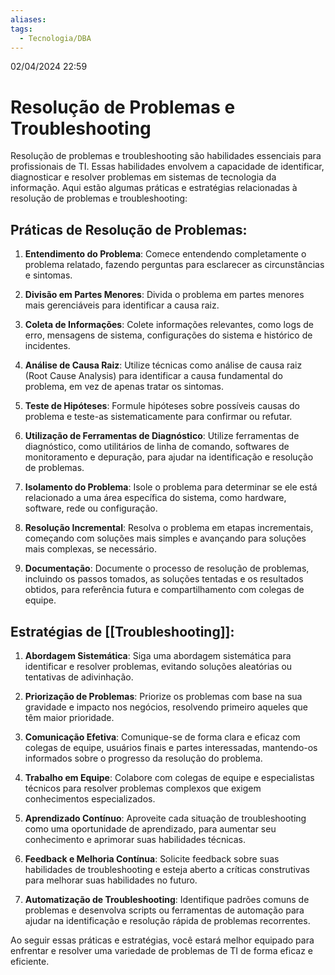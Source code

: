 ```yaml
---
aliases: 
tags:
  - Tecnologia/DBA
---
```

02/04/2024 22:59

# Resolução de Problemas e Troubleshooting

Resolução de problemas e troubleshooting são habilidades essenciais para profissionais de TI. Essas habilidades envolvem a capacidade de identificar, diagnosticar e resolver problemas em sistemas de tecnologia da informação. Aqui estão algumas práticas e estratégias relacionadas à resolução de problemas e troubleshooting:

## Práticas de Resolução de Problemas:

1. **Entendimento do Problema**: Comece entendendo completamente o problema relatado, fazendo perguntas para esclarecer as circunstâncias e sintomas.
    
2. **Divisão em Partes Menores**: Divida o problema em partes menores mais gerenciáveis para identificar a causa raiz.
    
3. **Coleta de Informações**: Colete informações relevantes, como logs de erro, mensagens de sistema, configurações do sistema e histórico de incidentes.
    
4. **Análise de Causa Raiz**: Utilize técnicas como análise de causa raiz (Root Cause Analysis) para identificar a causa fundamental do problema, em vez de apenas tratar os sintomas.
    
5. **Teste de Hipóteses**: Formule hipóteses sobre possíveis causas do problema e teste-as sistematicamente para confirmar ou refutar.
    
6. **Utilização de Ferramentas de Diagnóstico**: Utilize ferramentas de diagnóstico, como utilitários de linha de comando, softwares de monitoramento e depuração, para ajudar na identificação e resolução de problemas.
    
7. **Isolamento do Problema**: Isole o problema para determinar se ele está relacionado a uma área específica do sistema, como hardware, software, rede ou configuração.
    
8. **Resolução Incremental**: Resolva o problema em etapas incrementais, começando com soluções mais simples e avançando para soluções mais complexas, se necessário.
    
9. **Documentação**: Documente o processo de resolução de problemas, incluindo os passos tomados, as soluções tentadas e os resultados obtidos, para referência futura e compartilhamento com colegas de equipe.
    

## Estratégias de [[Troubleshooting]]:

1. **Abordagem Sistemática**: Siga uma abordagem sistemática para identificar e resolver problemas, evitando soluções aleatórias ou tentativas de adivinhação.
    
2. **Priorização de Problemas**: Priorize os problemas com base na sua gravidade e impacto nos negócios, resolvendo primeiro aqueles que têm maior prioridade.
    
3. **Comunicação Efetiva**: Comunique-se de forma clara e eficaz com colegas de equipe, usuários finais e partes interessadas, mantendo-os informados sobre o progresso da resolução do problema.
    
4. **Trabalho em Equipe**: Colabore com colegas de equipe e especialistas técnicos para resolver problemas complexos que exigem conhecimentos especializados.
    
5. **Aprendizado Contínuo**: Aproveite cada situação de troubleshooting como uma oportunidade de aprendizado, para aumentar seu conhecimento e aprimorar suas habilidades técnicas.
    
6. **Feedback e Melhoria Contínua**: Solicite feedback sobre suas habilidades de troubleshooting e esteja aberto a críticas construtivas para melhorar suas habilidades no futuro.
    
7. **Automatização de Troubleshooting**: Identifique padrões comuns de problemas e desenvolva scripts ou ferramentas de automação para ajudar na identificação e resolução rápida de problemas recorrentes.
    

Ao seguir essas práticas e estratégias, você estará melhor equipado para enfrentar e resolver uma variedade de problemas de TI de forma eficaz e eficiente.